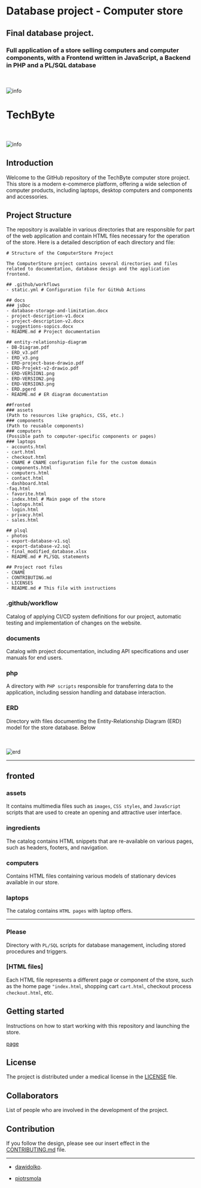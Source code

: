 # Database project - Computer store

## Final database project.

### Full application of a store selling computers and computer components, with a Frontend written in JavaScript, a Backend in PHP and a PL/SQL database

<br><br>![info](fronted/assets/images/plsql.png)

# TechByte

<br><br>![info](fronted/assets/images/Main.png)

## Introduction

Welcome to the GitHub repository of the TechByte computer store project. This store is a modern e-commerce platform, offering a wide selection of computer products, including laptops, desktop computers and components and accessories.

## Project Structure

The repository is available in various directories that are responsible for part of the web application and contain HTML files necessary for the operation of the store. Here is a detailed description of each directory and file:

```
# Structure of the ComputerStore Project

The ComputerStore project contains several directories and files related to documentation, database design and the application frontend.

## .github/workflows
- static.yml # Configuration file for GitHub Actions

## docs
### jsDoc
- database-storage-and-limitation.docx
- project-description-v1.docx
- project-description-v2.docx
- suggestions-sopics.docx
- README.md # Project documentation

## entity-relationship-diagram
- DB-Diagram.pdf
- ERD_v3.pdf
- ERD_v3.png
- ERD-project-base-drawio.pdf
- ERD-Projekt-v2-drawio.pdf
- ERD-VERSION1.png
- ERD-VERSION2.png
- ERD-VERSION3.png
- ERD.pgerd
- README.md # ER diagram documentation

##fronted
### assets
(Path to resources like graphics, CSS, etc.)
### components
(Path to reusable components)
### computers
(Possible path to computer-specific components or pages)
### laptops
- accounts.html
- cart.html
- checkout.html
- CNAME # CNAME configuration file for the custom domain
- components.html
- computers.html
- contact.html
- dashboard.html
-faq.html
- favorite.html
- index.html # Main page of the store
- laptops.html
- login.html
- privacy.html
- sales.html

## plsql
- photos
- export-database-v1.sql
- export-database-v2.sql
- final_modified_database.xlsx
- README.md # PL/SQL statements

## Project root files
- CNAME
- CONTRIBUTING.md
- LICENSES
- README.md # This file with instructions
```

### .github/workflow

Catalog of applying CI/CD system definitions for our project, automatic testing and implementation of changes on the website.

### documents

Catalog with project documentation, including API specifications and user manuals for end users.

### php

A directory with `PHP scripts` responsible for transferring data to the application, including session handling and database interaction.

### ERD

Directory with files documenting the Entity-Relationship Diagram (ERD) model for the store database. Below

<br><br>![erd](entity-relationship-diagram//ERD-VERSION4.png)

<hr>

## fronted

### assets

It contains multimedia files such as `images`, `CSS styles`, and `JavaScript` scripts that are used to create an opening and attractive user interface.

### ingredients

The catalog contains HTML snippets that are re-available on various pages, such as headers, footers, and navigation.

### computers

Contains HTML files containing various models of stationary devices available in our store.

### laptops

The catalog contains `HTML pages` with laptop offers.

<hr>

### Please

Directory with `PL/SQL` scripts for database management, including stored procedures and triggers.

### [HTML files]

Each HTML file represents a different page or component of the store, such as the home page `"index.html`, shopping cart `cart.html`, checkout process `checkout.html`, etc.

## Getting started

Instructions on how to start working with this repository and launching the store.

[page](https://piotrsmola.dawidolko.pl/)

## License

The project is distributed under a medical license in the [LICENSE](https://github.com/dawidolko/Database-Project-ComputerStore/blob/main/LICENSE) file.

## Collaborators

List of people who are involved in the development of the project.

## Contribution

If you follow the design, please see our insert effect in the [CONTRIBUTING.md](https://github.com/dawidolko/Database-Project-ComputerStore/blob/main/CONTRIBUTING.md) file.

---

- [dawidolko](https://github.com/dawidolko).

- [piotrsmola](https://github.com/piotrsmola)
